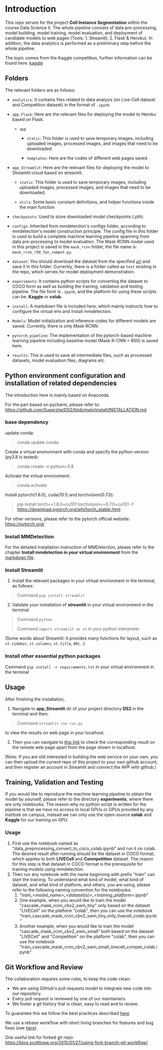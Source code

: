 # Introduction
This repo serves for the project **Cell Instance Segmentation** within the course Data Science II. The whole pipeline 
consists of data pre-processing, model building, model training, model evaluation, and deployment of candidate models to 
web pages (Tools: 1. Streamlit; 2. Flask & Heroku). In addition, the data analytics is performed as a preliminary step before
the whole pipeline. 

The topic comes from the Kaggle competition, further information can be found here: [kaggle](https://www.kaggle.com/c/sartorius-cell-instance-segmentation)

## Folders
The relevant folders are as follows:

* `analytics`: It contains files related to data analysis (on Live-Cell dataset and Competition dataset) in the format of `.ipynb`

* `app_Flask`: Here are the relevant files for deploying the model to Heroku based on Flask.

    * `app`

        * `static`: This folder is used to save temporary images, including uploaded images, processed images, and images that need to be downloaded.

        * `templates`: Here are the codes of different web pages saved.

* `app_Streamlit`: Here are the relevant files for deploying the model to Streamlit-cloud based on streamlit.

    * `static`: This folder is used to save temporary images, including uploaded images, processed images, and images that need to be downloaded.

    * `utils`: Some basic constant definitions, and helper functions inside the main function

* `checkpoints`: Used to store downloaded model checkpoints (.pth).

* `configs`: Inherited from mmdetection's configs folder, according to mmdetection's model construction principle. The config
file in this folder is used to build a complete machine learning pipeline spanning from data pre-processing to model evaluation. 
The Mask RCNN model used in this project is saved in the `mask_rcnn` folder, the file name is: `mask_rcnn_r50_fpn_compet.py`.

* `dataset`: You should download the dataset from the specified [url](https://www.kaggle.com/c/sartorius-cell-instance-segmentation/data) and save it in this folder.
Currently, there is a folder called as `test` existing in the repo, which serves for model deployment demonstration.

* `experiments`: It contains python scripts for converting the dataset to COCO form as well as building the training, 
validation and testing pipeline. The file form is `.ipynb`, and the platform for using these scripts can be: **Kaggle**
or **colab**.

* `install`: A markdown file is included here, which mainly instructs how to configure the virtual env and install mmdetection.

* `Models`: Model initialization and inference codes for different models are saved. Currently, there is only Mask RCNN.

* `pytorch_pipeline`: The implementation of the pytorch-based machine learning pipeline including baseline model (Mask R-CNN + R50)
is saved here.

* `results`: This is used to save all intermediate files, such as processed datasets, model evaluation files, diagrams etc.

## Python environment configuration and installation of related dependencies
The introduction here is mainly based on Anaconda.

For the part based on pycharm, please refer to: https://github.com/Superzlw/DS2/blob/main/install/INSTALLATION.md

### base dependency
update conda:

> conda update conda

Create a virtual environment with conda and specify the python version (py3.8 is tested):

> conda create -n <virtual env name> python=3.8

Activate the virtual environment:

> conda activate <virtual env name>

Install pytorch(1.6.0), cuda(10.1) and torchvision(0.7.0):

> pip install torch==1.6.0+cu101 torchvision==0.7.0+cu101 -f https://download.pytorch.org/whl/torch_stable.html 

For other versions, please refer to the pytorch official website: https://pytorch.org/

### Install MMDetection
For the detailed installation instruction of MMDetection, please refer to the chapter **Install mmdetection in your virtual 
environment** from the [markdown file](https://github.com/Superzlw/DS2/blob/main/install/INSTALLATION.md). 
### Install Streamlit
1. Install the relevant packages in your virtual environment in the terminal, as follows:

> Command `pip install streamlit`

2. Validate your installation of **streamlit** in your virtual environment in the terminal:

> Command `python`
> 
> Command `import streamlit as st` in your python interpreter

(Some words about Streamlit: it provides many functions for layout, such as `st.sidebar`, `st.columns`, `st.title`, etc. .)

### Install other essential python packages 
Command `pip install -r requirements.txt` in your virtual environment in the terminal

## Usage
After finishing the installation, 
1. Navigate to **app_Streamlit** dir of your project directory **DS2** in the terminal and then:

> Command `streamlit run run.py`

to view the results on web page in your localhost.

2. Then you can navigate to [this link](https://share.streamlit.io/superzlw/ds2/main/app_Streamlit/run.py) to check the
corresponding result on the remote web page apart from the page shown in localhost.


(Note:
If you are still interested in building the web service on your own, you can then upload the current repo of this 
project to your own github account, and then register an account in Streamlit and connect the APP with github.)

## Training, Validation and Testing
If you would like to reproduce the machine learning pipeline to obtain the model by yourself, please refer to the directory
**experiments**, where there are only notebooks. The reason why no python script is written for the pipeline is that
we have no access to local GPUs or GPUs provided by any institute on campus, instead we can only use the open-source
**colab** and **Kaggle** for our training on GPU.
### Usage
1. First use the notebook named as "data_preprocessing_convert_to_coco_colab.ipynb" and run it on colab. The desired result
after running should be the dataset in COCO format, which applies to both **LIVECell** and **Conmpetition** dataset. The reason
for this step is that dataset in COCO format is the prerequisite for training models using mmdetection. 
2. Then run any notebook with the name beginning with prefix "train" can start the training. To understand what kind of model,
what kind of dataset, and what kind of platform, and others, you are using, please refer to the following naming convention
for the notebooks:
   1. "*train\_<model_name>\_<dataset(s)>\_<training_platform>.ipynb*"
   2. One example, when you would like to train the model "cascade_mask_rcnn_cbv2_swin_tiny" only based on the dataset "LIVECell"
   on the platform "colab", then you can use the notebook "train_cascade_mask_rcnn_cbv2_swin_tiny_only_livecell_colab.ipynb"
   3. Another example, when you would like to train the model "cascade_mask_rcnn_cbv2_swin_small" both based on the dataset "LIVECell"
   and "Competition" on the platform "colab", then you can use the notebook "train_cascade_mask_rcnn_cbv2_swin_small_livecell_compet_colab.ipynb"

## Git Workflow and Review

The collaboration requires some rules, to keep the code clean:

* We are using GitHub's pull requests model to integrate new code into our repository.
* Every pull request is reviewed by one of our maintainers.
* We foster a git history that is clean, easy to read and to review.

To guarantee this we follow the best practices described [here](https://www.git-tower.com/learn/git/ebook/en/command-line/appendix/best-practices#start).

We use a rebase workflow with short living branches for features and bug fixes (see [here](https://www.git-tower.com/learn/git/ebook/en/command-line/advanced-topics/rebase#start)).

One useful link for forked git repo:
https://blog.scottlowe.org/2015/01/27/using-fork-branch-git-workflow/